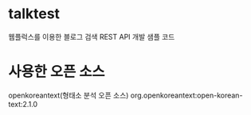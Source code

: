 # talktest
웹플럭스를 이용한 블로그 검색 REST API 개발 샘플  코드

# 사용한 오픈 소스
openkoreantext(형태소 분석 오픈 소스)
org.openkoreantext:open-korean-text:2.1.0

